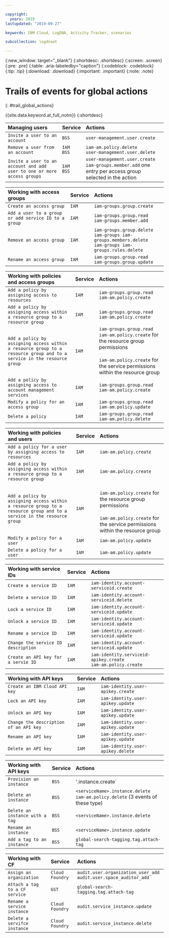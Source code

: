 ```yaml
---

copyright:
  years: 2019
lastupdated: "2019-09-27"

keywords: IBM Cloud, LogDNA, Activity Tracker, scenarios

subcollection: logdnaat

---
```


{:new_window: target="_blank"}
{:shortdesc: .shortdesc}
{:screen: .screen}
{:pre: .pre}
{:table: .aria-labeledby="caption"}
{:codeblock: .codeblock}
{:tip: .tip}
{:download: .download}
{:important: .important}
{:note: .note}

 
# Trails of events for global actions
{: #trail_global_actions}

 {{site.data.keyword.at_full_notm}} 
{:shortdesc}


| Managing users                                                          | Service           | Actions                                        |
|:------------------------------------------------------------------------|:------------------|:-----------------------------------------------|
| `Invite a user to an account`                                           | `BSS`             | `user-management.user.create` |
| `Remove a user from an account`                                         | `IAM`  </br>`BSS` | `iam-am.policy.delete` </br>`user-management.user.delete` |
| `Invite a user to an account and add user to one or more access groups` | `IAM`  </br>`BSS` | `user-management.user.create` </br>`iam-groups.member.add` one entry per access group selected in the action | 



| Working with access groups                                             | Service     | Actions                                        |
|:-----------------------------------------------------------------------|:------------|:-----------------------------------------------|
| `Create an access group`                                               | `IAM`       | `iam-groups.group.create` |
| `Add a user to a group or add service ID to a group`                   | `IAM`       | `iam-groups.group.read` </br>`iam-groups.member.add` |
| `Remove an access group`                                               | `IAM`       | `iam-groups.group.delete` </br>`iam-groups iam-groups.members.delete` </br>`iam-groups iam-groups.rules.delete` |
| `Rename an access group`                                               | `IAM`       | `iam-groups.group.read` </br>`iam-groups.group.update` |


| Working with policies and access groups                                | Service     | Actions                                        |
|:-----------------------------------------------------------------------|:------------|:-----------------------------------------------|
| `Add a policy by assigning access to resources`                        | `IAM`       | `iam-groups.group.read` </br>`iam-am.policy.create` |
| `Add a policy by assigning access within a resource group to a resource group` | `IAM`       |  `iam-groups.group.read` </br>`iam-am.policy.create` |
| `Add a policy by assigning access within a resource group to a resource group and to a service in the resource group` | `IAM` | `iam-groups.group.read` </br>`iam-am.policy.create` for the resource group permissions </br></br>`iam-am.policy.create` for the service permissions within the resource group |
| `Add a policy by assigning access to account management services`      | `IAM`       | `iam-groups.group.read` </br>`iam-am.policy.create` |
| `Modify a policy for an access group`                                  | `IAM`       | `iam-groups.group.read` </br>`iam-am.policy.update` |
| `Delete a policy`                                                      | `IAM`       | `iam-groups.group.read` </br>`iam-am.policy.delete` |

| Working with policies and users                                        | Service     | Actions                                        |
|:-----------------------------------------------------------------------|:------------|:-----------------------------------------------|
| `Add a policy for a user by assigning access to resources`             | `IAM`       | `iam-am.policy.create  `   |
| `Add a policy by assigning access within a resource group to a resource group` | `IAM`  | `iam-am.policy.create` |
| `Add a policy by assigning access within a resource group to a resource group and to a service in the resource group` | `IAM` | </br>`iam-am.policy.create` for the resource group permissions </br></br>`iam-am.policy.create` for the service permissions within the resource group |
| `Modify a policy for a user`                                           | `IAM`       | `iam-am.policy.update` |
| `Delete a policy for a user`                                           | `IAM`       | `iam-am.policy.update` |



| Working with service IDs            | Service     | Actions                                        |
|:------------------------------------|:------------|:-----------------------------------------------|
| `Create a service ID`               | `IAM`       | `iam-identity.account-serviceid.create` |
| `Delete a service ID`               | `IAM`       | `iam-identity.account-serviceid.delete` | 
| `Lock a service ID`                 |  `IAM`       |`iam-identity.account-serviceid.update` |
| `Unlock a service ID`               |  `IAM`       |`iam-identity.account-serviceid.update` |
| `Rename a service ID`               |  `IAM`       |`iam-identity.account-serviceid.update` |
| `Change the service ID description` |  `IAM`       |`iam-identity.account-serviceid.update` |
| `Create an API key for a servie ID` |  `IAM`       |`iam-identity.serviceid-apikey.create` </br>`iam-am.policy.create`|

| Working with API keys                   | Service     | Actions                                        |
|:----------------------------------------|:------------|:-----------------------------------------------|
| `Create an IBM Cloud API key`           | `IAM`       | `iam-identity.user-apikey.create` |
| `Lock an API key`                       | `IAM`       |`iam-identity.user-apikey.update` |
| `Unlock an API key`                     | `IAM`       | `iam-identity.user-apikey.update` |
| `Change the description of an API key`  | `IAM`       | `iam-identity.user-apikey.update`  |
| `Rename an API key`                     | `IAM`       |`iam-identity.user-apikey.update` |
| `Delete an API key`                     | `IAM`       |`iam-identity.user-apikey.delete` |


| Working with API keys                   | Service     | Actions                                        |
|:----------------------------------------|:------------|:-----------------------------------------------|
| `Provision an instance`                 | `BSS`       | '<serviceName>.instance.create` |
| `Delete an instance`                    | `BSS`       | `<serviceName>.instance.delete` </br>`iam-am.policy.delete` (3 events of these type) |
| `Delete an instance with a tag`         | `BSS`       | `<serviceName>.instance.delete` | 
| `Rename an instance`                    | `BSS`       |  `<serviceName>.instance.update` |
| `Add a tag to an instance`              | `BSS`       | `global-search-tagging.tag.attach-tag` | 



| Working with CF                         | Service         | Actions                                        |
|:----------------------------------------|:----------------|:-----------------------------------------------|
| `Assign an organization`                | `Cloud Foundry` | `audit.user.organization_user_add` </br>`audit.user.space_auditor_add` |
| `Attach a tag to a CF service`          | `GST`           |`global-search-tagging.tag.attach-tag` |
| `Rename a service instance`             | `Cloud Foundry` | `audit.service_instance.update` |
| `Delete a servifce instance`            | `Cloud Foundry` | `audit.service_instance.delete` |





